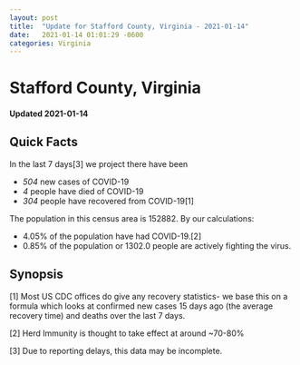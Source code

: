 ```yaml
---
layout: post
title:  "Update for Stafford County, Virginia - 2021-01-14"
date:   2021-01-14 01:01:29 -0600
categories: Virginia
---
```


# Stafford County, Virginia
#### Updated 2021-01-14

## Quick Facts

In the last 7 days[3] we project there have been
- *504* new cases of COVID-19
- *4* people have died of COVID-19
- *304* people have recovered from COVID-19[1]

The population in this census area is 152882. By our calculations:
- 4.05% of the population have had COVID-19.[2]
- 0.85% of the population or 1302.0 people are actively fighting the virus.

## Synopsis




[1] Most US CDC offices do give any recovery statistics- we base this on a formula which looks at confirmed new cases
15 days ago (the average recovery time) and deaths over the last 7 days.

[2] Herd Immunity is thought to take effect at around ~70-80%

[3] Due to reporting delays, this data may be incomplete.
 
    